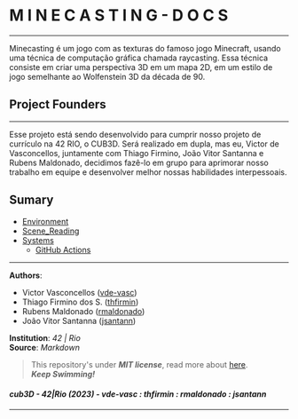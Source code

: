 <!--- Header --->
# M I N E C A S T I N G - D O C S
---------------------------------------------

Minecasting é um jogo com as texturas do famoso jogo Minecraft, usando uma técnica de computação gráfica chamada raycasting. Essa técnica consiste em criar uma perspectiva 3D em um mapa 2D, em um estilo de jogo semelhante ao Wolfenstein 3D da década de 90.

<!--- Body ---->
## Project Founders
-----------------------------------------------
Esse projeto está sendo desenvolvido para cumprir nosso projeto de currículo na 42 RIO, o CUB3D. Será realizado em dupla, mas eu, Victor de Vasconcellos, juntamente com Thiago Firmino, João Vitor Santanna e Rubens Maldonado, decidimos fazê-lo em grupo para aprimorar nosso trabalho em equipe e desenvolver melhor nossas habilidades interpessoais.

## Sumary
* [Environment](./Environment.md)
* [Scene_Reading](./Scene_Reading.md)
* [Systems](./systems/Actions.md)
	* [GitHub Actions](./systems/Actions.md)

<!--- Footer --->
---
**Authors**:   
- Victor Vasconcellos ([vde-vasc])   
- Thiago Firmino dos S. ([thfirmin])   
- Rubens Maldonado ([rmaldonado])   
- João Vitor Santanna ([jsantann])   

**Institution**: _42 | Rio_   
**Source**: _Markdown_   

> This repository's under ___MIT license___, read more about [here][license].   
> **_Keep Swimming!_**

#### _cub3D - 42|Rio (2023) - vde-vasc : thfirmin : rmaldonado : jsantann_
---

<!--- Links --->
[license]:<./LICENSE>
[vde-vasc]:<https://github.com/VictorVasconcellos42>
[thfirmin]:<https://github.com/Thfirmin>
[rmaldonado]:<https://github.com/RubensMaldonado>
[jsantann]:<https://github.com/vitorsantanna2>